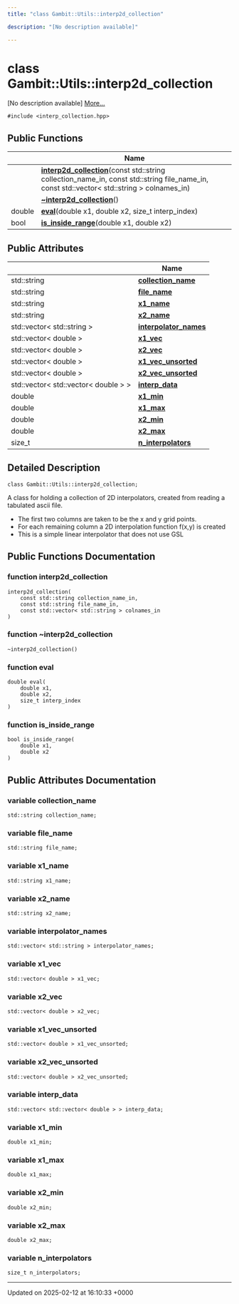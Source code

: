 ```yaml
---
title: "class Gambit::Utils::interp2d_collection"

description: "[No description available]"

---
```


# class Gambit::Utils::interp2d_collection



[No description available] [More...](#detailed-description)


`#include <interp_collection.hpp>`

## Public Functions

|                | Name           |
| -------------- | -------------- |
| | **[interp2d_collection](/documentation/code/classes/classgambit_1_1utils_1_1interp2d__collection/#function-interp2d-collection)**(const std::string collection_name_in, const std::string file_name_in, const std::vector< std::string > colnames_in) |
| | **[~interp2d_collection](/documentation/code/classes/classgambit_1_1utils_1_1interp2d__collection/#function-interp2d-collection)**() |
| double | **[eval](/documentation/code/classes/classgambit_1_1utils_1_1interp2d__collection/#function-eval)**(double x1, double x2, size_t interp_index) |
| bool | **[is_inside_range](/documentation/code/classes/classgambit_1_1utils_1_1interp2d__collection/#function-is-inside-range)**(double x1, double x2) |

## Public Attributes

|                | Name           |
| -------------- | -------------- |
| std::string | **[collection_name](/documentation/code/classes/classgambit_1_1utils_1_1interp2d__collection/#variable-collection-name)**  |
| std::string | **[file_name](/documentation/code/classes/classgambit_1_1utils_1_1interp2d__collection/#variable-file-name)**  |
| std::string | **[x1_name](/documentation/code/classes/classgambit_1_1utils_1_1interp2d__collection/#variable-x1-name)**  |
| std::string | **[x2_name](/documentation/code/classes/classgambit_1_1utils_1_1interp2d__collection/#variable-x2-name)**  |
| std::vector< std::string > | **[interpolator_names](/documentation/code/classes/classgambit_1_1utils_1_1interp2d__collection/#variable-interpolator-names)**  |
| std::vector< double > | **[x1_vec](/documentation/code/classes/classgambit_1_1utils_1_1interp2d__collection/#variable-x1-vec)**  |
| std::vector< double > | **[x2_vec](/documentation/code/classes/classgambit_1_1utils_1_1interp2d__collection/#variable-x2-vec)**  |
| std::vector< double > | **[x1_vec_unsorted](/documentation/code/classes/classgambit_1_1utils_1_1interp2d__collection/#variable-x1-vec-unsorted)**  |
| std::vector< double > | **[x2_vec_unsorted](/documentation/code/classes/classgambit_1_1utils_1_1interp2d__collection/#variable-x2-vec-unsorted)**  |
| std::vector< std::vector< double > > | **[interp_data](/documentation/code/classes/classgambit_1_1utils_1_1interp2d__collection/#variable-interp-data)**  |
| double | **[x1_min](/documentation/code/classes/classgambit_1_1utils_1_1interp2d__collection/#variable-x1-min)**  |
| double | **[x1_max](/documentation/code/classes/classgambit_1_1utils_1_1interp2d__collection/#variable-x1-max)**  |
| double | **[x2_min](/documentation/code/classes/classgambit_1_1utils_1_1interp2d__collection/#variable-x2-min)**  |
| double | **[x2_max](/documentation/code/classes/classgambit_1_1utils_1_1interp2d__collection/#variable-x2-max)**  |
| size_t | **[n_interpolators](/documentation/code/classes/classgambit_1_1utils_1_1interp2d__collection/#variable-n-interpolators)**  |

## Detailed Description

```
class Gambit::Utils::interp2d_collection;
```


A class for holding a collection of 2D interpolators, created from reading a tabulated ascii file.

* The first two columns are taken to be the x and y grid points.
* For each remaining column a 2D interpolation function f(x,y) is created
* This is a simple linear interpolator that does not use GSL 

## Public Functions Documentation

### function interp2d_collection

```
interp2d_collection(
    const std::string collection_name_in,
    const std::string file_name_in,
    const std::vector< std::string > colnames_in
)
```


### function ~interp2d_collection

```
~interp2d_collection()
```


### function eval

```
double eval(
    double x1,
    double x2,
    size_t interp_index
)
```


### function is_inside_range

```
bool is_inside_range(
    double x1,
    double x2
)
```


## Public Attributes Documentation

### variable collection_name

```
std::string collection_name;
```


### variable file_name

```
std::string file_name;
```


### variable x1_name

```
std::string x1_name;
```


### variable x2_name

```
std::string x2_name;
```


### variable interpolator_names

```
std::vector< std::string > interpolator_names;
```


### variable x1_vec

```
std::vector< double > x1_vec;
```


### variable x2_vec

```
std::vector< double > x2_vec;
```


### variable x1_vec_unsorted

```
std::vector< double > x1_vec_unsorted;
```


### variable x2_vec_unsorted

```
std::vector< double > x2_vec_unsorted;
```


### variable interp_data

```
std::vector< std::vector< double > > interp_data;
```


### variable x1_min

```
double x1_min;
```


### variable x1_max

```
double x1_max;
```


### variable x2_min

```
double x2_min;
```


### variable x2_max

```
double x2_max;
```


### variable n_interpolators

```
size_t n_interpolators;
```


-------------------------------

Updated on 2025-02-12 at 16:10:33 +0000